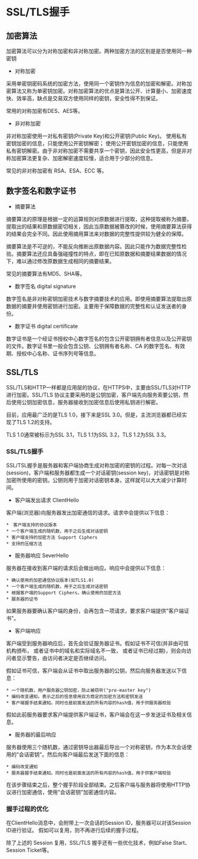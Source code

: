# SSL/TLS握手

## 加密算法

加密算法可以分为对称加密和非对称加密。两种加密方法的区别是是否使用同一种密钥

* 对称加密

采用单密钥密码系统的加密方法，使用同一个密钥作为信息的加密和解密。对称加密算法又称为单密钥加密。对称加密算法的优点是算法公开、计算量小、加密速度快、效率高，缺点是交易双方使用同样的密钥，安全性得不到保证。

常用的对称加密有DES、AES等。

* 非对称加密

非对称加密使用一对私有密钥(Private Key)和公开密钥(Public Key)。 使用私有密钥加密的信息，只能使用公开密钥解密； 使用公开密钥加密的信息，只能使用私有密钥解密。由于非对称加密不需要共享一个密钥，因此安全性更高，但是非对称加密算法更复杂、加密解密速度较慢，适合用于少部分的信息。

常见的非对称加密有 RSA、ESA、ECC 等。

## 数字签名和数字证书

* 摘要算法

摘要算法的原理是根据一定的运算规则对原数据进行提取，这种提取被称为摘要。提取出的结果和原数据密切相关，因此当原数据被篡改的时候，使用摘要算法获得的结果会完全不同。因此使用摘用算法来对数据的完整性提供较为健全的保障。

摘要算法是不可逆的，不能反向推断出原数据内容。因此只能作为数据完整性检验。摘要算法还应具备强碰撞性的特点，即在已知原数据和摘要结果数据的情况下，难以通过修改原数据生成相同的摘要结果。

常见的摘要算法有MD5、SHA等。

* 数字签名 digital signature

数字签名是非对称密钥加密技术与数字摘要技术的应用。即使用摘要算法提取出原数据的摘要并使用密钥进行加密。主要用于保障数据的完整性和认证发送者的身份。

* 数字证书 digital certificate

数字证书是一个经证书授权中心数字签名的包含公开密钥拥有者信息以及公开密钥的文件。数字证书里一般会包含公钥、公钥拥有者名称、CA 的数字签名、有效期、授权中心名称、证书序列号等信息。

## SSL/TLS

SSL/TLS和HTTP一样都是应用层的协议，在HTTPS中，主要由SSL/TLS对HTTP进行加密。SSL/TLS 协议主要采用的是公钥加密，客户端先向服务索要公钥，然后使用公钥加密信息，服务器接收到加密信息后使用私钥进行解密。

目前，应用最广泛的是TLS 1.0，接下来是SSL 3.0。但是，主流浏览器都已经实现了TLS 1.2的支持。

TLS 1.0通常被标示为SSL 3.1，TLS 1.1为SSL 3.2，TLS 1.2为SSL 3.3。

### SSL/TLS握手

SSL/TSL握手是服务器和客户端协商生成对称加密的密钥的过程。对每一次对话(session)，客户端和服务器都生成一个对话密钥(session key)，对话密钥是对称加密所使用的密钥。公钥则用于加密对话密钥本身。这样就可以大大减少计算时间。

* 客户端发出请求 ClientHello

客户端(浏览器)向服务器发出加密通信的请求。请求中会提供以下信息：

	*　客户端支持的协议版本
	* 一个客户端生成的随机数，用于之后生成对话密钥
	* 客户端支持的加密方法 Support Ciphers
	* 支持的压缩方法

* 服务器响应 SeverHello

服务器在接收到客户端的请求后会做出响应。响应中会提供以下信息：

	* 确认使用的加密通信协议版本(如TLS1.0)
	* 一个客户端生成的随机数，用于之后生成对话密钥
	* 根据客户端的Support Ciphers，确认使用的加密方法
	* 服务器的证书

如果服务器要确认客户端的身份，会再包含一项请求，要求客户端提供"客户端证书"。

* 客户端响应

客户端受到服务器响应后，首先会验证服务器证书。假如证书不可信(并非由可信机构颁布， 或者证书中的域名和实际域名不一致， 或者证书已经过期)，则会向访问者显示警告，由访问者决定是否继续访问。

假如证书可信，客户端会从证书中取出服务器的公钥，然后向服务器发送以下信息：

	* 一个随机数，用户服务器公钥加密，防止被窃听("pre-master key")
	* 编码改变通知。表示之后的信息使用双方商定的加密方法和密钥发送
	* 客户端握手结束通知。同时也是前面发送的所有内容的hash值，用于供服务器校验

假如此前服务器要求客户端提供客户端证书，客户端会在这一步发送证书及相关信息。

* 服务器的最后响应

服务器使用三个随机数，通过密钥导出器最后导出一个对称密钥，作为本次会话使用的"会话密钥"。然后向客户端最后发送下面的信息：

	* 编码改变通知
	* 服务器握手结束通知。同时也是前面发送的所有内容的hash值，用于供客户端校验

在该步骤结束之后，整个握手阶段全部结束。之后客户端与服务器将使用HTTP协议进行加密通信，使用"会话密钥"加密通信内容。

### 握手过程的优化

在ClientHello消息中，会附带上一次会话的Session ID，服务器可以对该Session ID进行验证。 假如可以复用，则不再进行后续的握手过程。

除了上述的 Session 复用，SSL/TLS 握手还有一些优化技术，例如False Start、Session Ticket等。